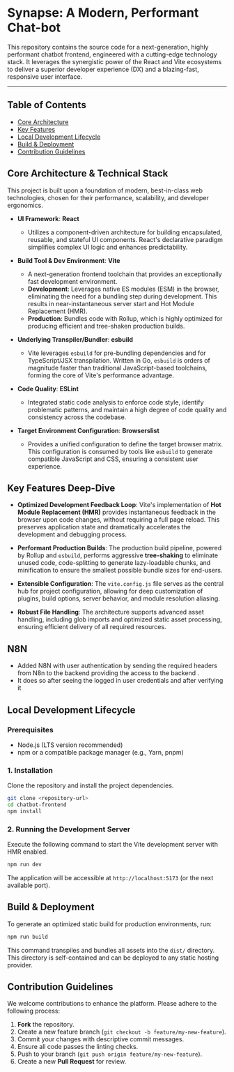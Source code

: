 # Synapse: A Modern, Performant Chat-bot

This repository contains the source code for a next-generation, highly performant chatbot frontend, engineered with a cutting-edge technology stack. It leverages the synergistic power of the React and Vite ecosystems to deliver a superior developer experience (DX) and a blazing-fast, responsive user interface.

---

## Table of Contents

- [Core Architecture](#core-architecture--technical-stack)
- [Key Features](#key-features-deep-dive)
- [Local Development Lifecycle](#local-development-lifecycle)
- [Build & Deployment](#build--deployment)
- [Contribution Guidelines](#contribution-guidelines)

## Core Architecture & Technical Stack

This project is built upon a foundation of modern, best-in-class web technologies, chosen for their performance, scalability, and developer ergonomics.

- **UI Framework**: **React**

  - Utilizes a component-driven architecture for building encapsulated, reusable, and stateful UI components. React's declarative paradigm simplifies complex UI logic and enhances predictability.

- **Build Tool & Dev Environment**: **Vite**

  - A next-generation frontend toolchain that provides an exceptionally fast development environment.
  - **Development**: Leverages native ES modules (ESM) in the browser, eliminating the need for a bundling step during development. This results in near-instantaneous server start and Hot Module Replacement (HMR).
  - **Production**: Bundles code with Rollup, which is highly optimized for producing efficient and tree-shaken production builds.

- **Underlying Transpiler/Bundler**: **esbuild**

  - Vite leverages `esbuild` for pre-bundling dependencies and for TypeScript/JSX transpilation. Written in Go, `esbuild` is orders of magnitude faster than traditional JavaScript-based toolchains, forming the core of Vite's performance advantage.

- **Code Quality**: **ESLint**

  - Integrated static code analysis to enforce code style, identify problematic patterns, and maintain a high degree of code quality and consistency across the codebase.

- **Target Environment Configuration**: **Browserslist**
  - Provides a unified configuration to define the target browser matrix. This configuration is consumed by tools like `esbuild` to generate compatible JavaScript and CSS, ensuring a consistent user experience.

## Key Features Deep-Dive

- **Optimized Development Feedback Loop**: Vite's implementation of **Hot Module Replacement (HMR)** provides instantaneous feedback in the browser upon code changes, without requiring a full page reload. This preserves application state and dramatically accelerates the development and debugging process.

- **Performant Production Builds**: The production build pipeline, powered by Rollup and `esbuild`, performs aggressive **tree-shaking** to eliminate unused code, code-splitting to generate lazy-loadable chunks, and minification to ensure the smallest possible bundle sizes for end-users.

- **Extensible Configuration**: The `vite.config.js` file serves as the central hub for project configuration, allowing for deep customization of plugins, build options, server behavior, and module resolution aliasing.

- **Robust File Handling**: The architecture supports advanced asset handling, including glob imports and optimized static asset processing, ensuring efficient delivery of all required resources.

## N8N

- Added N8N with user authentication by sending the required headers from N8n to the backend providing the access to the backend .
- It does so after seeing the logged in user credentials and after verifying it

## Local Development Lifecycle

### Prerequisites

- Node.js (LTS version recommended)
- npm or a compatible package manager (e.g., Yarn, pnpm)

### 1. Installation

Clone the repository and install the project dependencies.

```sh
git clone <repository-url>
cd chatbot-frontend
npm install
```

### 2. Running the Development Server

Execute the following command to start the Vite development server with HMR enabled.

```sh
npm run dev
```

The application will be accessible at `http://localhost:5173` (or the next available port).



## Build & Deployment

To generate an optimized static build for production environments, run:

```sh
npm run build
```

This command transpiles and bundles all assets into the `dist/` directory. This directory is self-contained and can be deployed to any static hosting provider.

## Contribution Guidelines

We welcome contributions to enhance the platform. Please adhere to the following process:

1.  **Fork** the repository.
2.  Create a new feature branch (`git checkout -b feature/my-new-feature`).
3.  Commit your changes with descriptive commit messages.
4.  Ensure all code passes the linting checks.
5.  Push to your branch (`git push origin feature/my-new-feature`).
6.  Create a new **Pull Request** for review.
